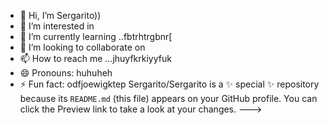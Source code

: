 - 👋 Hi, I’m Sergarito))
- 👀 I’m interested in 
- 🌱 I’m currently learning ..fbtrhtrgbnr[
- 💞️ I’m looking to collaborate on 
- 📫 How to reach me ...jhuyfkrkiyyfuk
- 😄 Pronouns: huhuheh
- ⚡ Fun fact: odfjoewigktep
Sergarito/Sergarito is a ✨ special ✨ repository because its `README.md` (this file) appears on your GitHub profile.
You can click the Preview link to take a look at your changes.
--->
